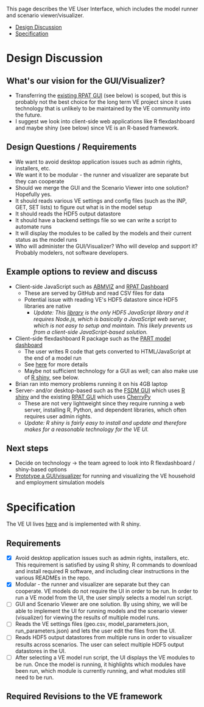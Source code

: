 This page describes the VE User Interface, which includes the model runner and scenario viewer/visualizer. 
  - [Design Discussion](#design-discussion)
  - [Specification](#specification)

# Design Discussion

## What's our vision for the GUI/Visualizer?
  - Transferring the [existing RPAT GUI](https://planningtools.transportation.org/files/63.pdf) (see below) is scoped, but this is probably not the best choice for the long term VE project since it uses technology that is unlikely to be maintained by the VE community into the future.
  - I suggest we look into client-side web applications like R flexdashboard and maybe shiny (see below) since VE is an R-based framework.

## Design Questions / Requirements
  - We want to avoid desktop application issues such as admin rights, installers, etc.
  - We want it to be modular - the runner and visualizer are separate but they can cooperate
  - Should we merge the GUI and the Scenario Viewer into one solution?  Hopefully yes.
  - It should reads various VE settings and config files (such as the INP, GET, SET lists) to figure out what is in the model setup
  - It should reads the HDF5 output datastore
  - It should have a backend settings file so we can write a script to automate runs
  - It will display the modules to be called by the models and their current status as the model runs
  - Who will administer the GUI/Visualizer?  Who will develop and support it?  Probably modelers, not software developers.

## Example options to review and discuss
  - Client-side JavaScript such as [ABMVIZ](http://rsginc.github.io/ABMVIZ) and [RPAT Dashboard](http://gregorbj.github.io/RPAT_Viewer_Pilot/VizRPAT)
    - These are served by GitHub and read CSV files for data 
    - Potential issue with reading VE's HDF5 datastore since HDF5 libraries are native
      - *Update: This [library](https://github.com/HDF-NI/hdf5.node) is the only HDF5 JavaScript library and it requires Node.js, which is basically a JavaScript web server, which is not easy to setup and maintain.  This likely prevents us from a client-side JavaScript-based solution.*
  - Client-side flexdashboard R package such as the [PART model dashboard](http://rsginc.github.io/part_model)
    - The user writes R code that gets converted to HTML/JavaScript at the end of a model run
    - See [here](http://rsginc.github.io/part_model/Modeling%20Knowledge%20Sharing%20--%20PART%20Dashboard.pptx) for more details
    - Maybe not sufficient technology for a GUI as well; can also make use of [R shiny](https://shiny.rstudio.com/), see below.
   - Brian ran into memory problems running it on his 4GB laptop
  - Server- and/or desktop-based such as the [FSDM GUI](https://github.com/gregorbj/FSDM_GUI/blob/master/documentation/FSDM_Users_Guide_20161116.docx) which uses [R shiny](https://shiny.rstudio.com/) and the existing [RPAT GUI](https://planningtools.transportation.org/files/63.pdf) which uses [CherryPy](http://cherrypy.org)
    - These are not very lightweight since they require running a web server, installing R, Python, and dependent libraries, which often requires user admin rights.
    - *Update: R shiny is fairly easy to install and update and therefore makes for a reasonable technology for the VE UI.*

## Next steps
  - Decide on technology -> the team agreed to look into R flexdashboard / shiny-based options
  - [Prototype a GUI/visualizer](https://github.com/gregorbj/VisionEval/issues/46) for running and visualizing the VE household and employment simulation models
  
# Specification
The VE UI lives [here](https://github.com/gregorbj/VisionEval/tree/master/sources/VEGUI) and is implemented with R shiny.

## Requirements
  - [x] Avoid desktop application issues such as admin rights, installers, etc.  This requirement is satisfied by using R shiny, R commands to download and install required R software, and including clear instructions in the various READMEs in the repo. 
  - [x] Modular - the runner and visualizer are separate but they can cooperate.  VE models do not require the UI in order to be run.  In order to run a VE model from the UI, the user simply selects a model run script.
  - [ ] GUI and Scenario Viewer are one solution.  By using shiny, we will be able to implement the UI for running models and the scenario viewer (visualizer) for viewing the results of multiple model runs. 
  - [ ] Reads the VE settings files (geo.csv, model_parameters.json, run_parameters.json) and lets the user edit the files from the UI.
  - [ ] Reads HDF5 output datastores from multiple runs in order to visualizer results across scenarios.  The user can select multiple HDF5 output datastores in the UI.
  - [ ] After selecting a VE model run script, the UI displays the VE modules to be run.  Once the model is running, it highlights which modules have been run, which module is currently running, and what modules still need to be run.

## Required Revisions to the VE framework
